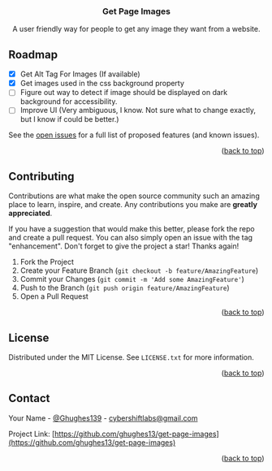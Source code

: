 <a name="readme-top"></a>

<div align="center">
  <h3 align="center">Get Page Images</h3>

  <p align="center">
    A user friendly way for people to get any image they want from a website.
  </p>
</div>

## Roadmap

- [x] Get Alt Tag For Images (If available)
- [x] Get images used in the css background property
- [ ] Figure out way to detect if image should be displayed on dark background for accessibility.
- [ ] Improve UI (Very ambiguous, I know. Not sure what to change exactly, but I know if could be better.)

See the [open issues](https://github.com/ghughes13/get-page-images) for a full list of proposed features (and known issues).

<p align="right">(<a href="#readme-top">back to top</a>)</p>

<!-- CONTRIBUTING -->

## Contributing

Contributions are what make the open source community such an amazing place to learn, inspire, and create. Any contributions you make are **greatly appreciated**.

If you have a suggestion that would make this better, please fork the repo and create a pull request. You can also simply open an issue with the tag "enhancement".
Don't forget to give the project a star! Thanks again!

1. Fork the Project
2. Create your Feature Branch (`git checkout -b feature/AmazingFeature`)
3. Commit your Changes (`git commit -m 'Add some AmazingFeature'`)
4. Push to the Branch (`git push origin feature/AmazingFeature`)
5. Open a Pull Request

<p align="right">(<a href="#readme-top">back to top</a>)</p>

<!-- LICENSE -->

## License

Distributed under the MIT License. See `LICENSE.txt` for more information.

<p align="right">(<a href="#readme-top">back to top</a>)</p>

<!-- CONTACT -->

## Contact

Your Name - [@Ghughes139](https://twitter.com/Ghughes139) - cybershiftlabs@gmail.com

Project Link: [https://github.com/ghughes13/get-page-images](https://github.com/ghughes13/get-page-images)

<p align="right">(<a href="#readme-top">back to top</a>)</p>
